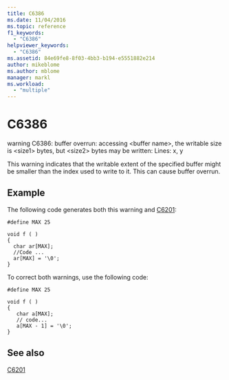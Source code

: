 ```yaml
---
title: C6386
ms.date: 11/04/2016
ms.topic: reference
f1_keywords:
  - "C6386"
helpviewer_keywords:
  - "C6386"
ms.assetid: 84e69fe8-8f03-4bb3-b194-e5551882e214
author: mikeblome
ms.author: mblome
manager: markl
ms.workload:
  - "multiple"
---
```

# C6386
warning C6386: buffer overrun: accessing \<buffer name>, the writable size is \<size1> bytes, but \<size2> bytes may be written: Lines: x, y

 This warning indicates that the writable extent of the specified buffer might be smaller than the index used to write to it. This can cause buffer overrun.

## Example
 The following code generates both this warning and [C6201](../code-quality/c6201.md):

```
#define MAX 25

void f ( )
{
  char ar[MAX];
  //Code ...
  ar[MAX] = '\0';
}
```

 To correct both warnings, use the following code:

```
#define MAX 25

void f ( )
{
   char a[MAX];
   // code...
   a[MAX - 1] = '\0';
}
```

## See also
 [C6201](../code-quality/c6201.md)
